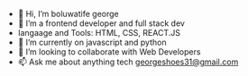 - 👋 Hi, I’m boluwatife george
- 👀 I’m a frontend developer and full stack dev
-    langaage and Tools: HTML, CSS, REACT.JS
- 🌱 I’m currently on javascript and python
- 💞️ I’m looking to collaborate with Web Developers
- 📫 Ask me about anything tech georgeshoes31@gmail.com

<!---
ywkbqwitguvb/ywkbqwitguvb is a ✨ special ✨ repository because its `README.md` (this file) appears on your GitHub profile.
You can click the Preview link to take a look at your changes.
--->
